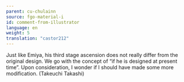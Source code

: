 ```yaml
---
parent: cu-chulainn
source: fgo-material-i
id: comment-from-illustrator
language: en
weight: 5
translation: "castor212"
---
```


Just like Emiya, his third stage ascension does not really differ from the original design. We go with the concept of “if he is designed at present time”. Upon consideration, I wonder if I should have made some more modification. (Takeuchi Takashi)
